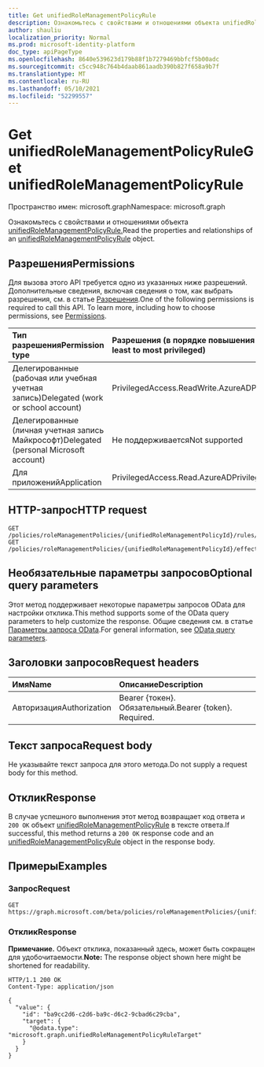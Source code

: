 ```yaml
---
title: Get unifiedRoleManagementPolicyRule
description: Ознакомьтесь с свойствами и отношениями объекта unifiedRoleManagementPolicyRule.
author: shauliu
localization_priority: Normal
ms.prod: microsoft-identity-platform
doc_type: apiPageType
ms.openlocfilehash: 8640e539623d179b88f1b7279469bbfcf5b00adc
ms.sourcegitcommit: c5cc948c764b4daab861aadb390b827f658a9b7f
ms.translationtype: MT
ms.contentlocale: ru-RU
ms.lasthandoff: 05/10/2021
ms.locfileid: "52299557"
---
```

# <a name="get-unifiedrolemanagementpolicyrule"></a><span data-ttu-id="ef9d6-103">Get unifiedRoleManagementPolicyRule</span><span class="sxs-lookup"><span data-stu-id="ef9d6-103">Get unifiedRoleManagementPolicyRule</span></span>
<span data-ttu-id="ef9d6-104">Пространство имен: microsoft.graph</span><span class="sxs-lookup"><span data-stu-id="ef9d6-104">Namespace: microsoft.graph</span></span>

<span data-ttu-id="ef9d6-105">Ознакомьтесь с свойствами и отношениями объекта [unifiedRoleManagementPolicyRule.](../resources/unifiedrolemanagementpolicyrule.md)</span><span class="sxs-lookup"><span data-stu-id="ef9d6-105">Read the properties and relationships of an [unifiedRoleManagementPolicyRule](../resources/unifiedrolemanagementpolicyrule.md) object.</span></span>

## <a name="permissions"></a><span data-ttu-id="ef9d6-106">Разрешения</span><span class="sxs-lookup"><span data-stu-id="ef9d6-106">Permissions</span></span>
<span data-ttu-id="ef9d6-p101">Для вызова этого API требуется одно из указанных ниже разрешений. Дополнительные сведения, включая сведения о том, как выбрать разрешения, см. в статье [Разрешения](/graph/permissions-reference).</span><span class="sxs-lookup"><span data-stu-id="ef9d6-p101">One of the following permissions is required to call this API. To learn more, including how to choose permissions, see [Permissions](/graph/permissions-reference).</span></span>

|<span data-ttu-id="ef9d6-109">Тип разрешения</span><span class="sxs-lookup"><span data-stu-id="ef9d6-109">Permission type</span></span>|<span data-ttu-id="ef9d6-110">Разрешения (в порядке повышения привилегий)</span><span class="sxs-lookup"><span data-stu-id="ef9d6-110">Permissions (from least to most privileged)</span></span>|
|:---|:---|
|<span data-ttu-id="ef9d6-111">Делегированные (рабочая или учебная учетная запись)</span><span class="sxs-lookup"><span data-stu-id="ef9d6-111">Delegated (work or school account)</span></span>|<span data-ttu-id="ef9d6-112">PrivilegedAccess.ReadWrite.AzureAD</span><span class="sxs-lookup"><span data-stu-id="ef9d6-112">PrivilegedAccess.ReadWrite.AzureAD</span></span>|
|<span data-ttu-id="ef9d6-113">Делегированные (личная учетная запись Майкрософт)</span><span class="sxs-lookup"><span data-stu-id="ef9d6-113">Delegated (personal Microsoft account)</span></span>|<span data-ttu-id="ef9d6-114">Не поддерживается</span><span class="sxs-lookup"><span data-stu-id="ef9d6-114">Not supported</span></span>|
|<span data-ttu-id="ef9d6-115">Для приложений</span><span class="sxs-lookup"><span data-stu-id="ef9d6-115">Application</span></span>|<span data-ttu-id="ef9d6-116">PrivilegedAccess.Read.AzureAD</span><span class="sxs-lookup"><span data-stu-id="ef9d6-116">PrivilegedAccess.Read.AzureAD</span></span>|

## <a name="http-request"></a><span data-ttu-id="ef9d6-117">HTTP-запрос</span><span class="sxs-lookup"><span data-stu-id="ef9d6-117">HTTP request</span></span>

<!-- {
  "blockType": "ignored"
}
-->
``` http
GET /policies/roleManagementPolicies/{unifiedRoleManagementPolicyId}/rules/{unifiedRoleManagementPolicyRuleId}
GET /policies/roleManagementPolicies/{unifiedRoleManagementPolicyId}/effectiveRules/{unifiedRoleManagementPolicyRuleId}
```

## <a name="optional-query-parameters"></a><span data-ttu-id="ef9d6-118">Необязательные параметры запросов</span><span class="sxs-lookup"><span data-stu-id="ef9d6-118">Optional query parameters</span></span>
<span data-ttu-id="ef9d6-119">Этот метод поддерживает некоторые параметры запросов OData для настройки отклика.</span><span class="sxs-lookup"><span data-stu-id="ef9d6-119">This method supports some of the OData query parameters to help customize the response.</span></span> <span data-ttu-id="ef9d6-120">Общие сведения см. в статье [Параметры запроса OData](/graph/query-parameters).</span><span class="sxs-lookup"><span data-stu-id="ef9d6-120">For general information, see [OData query parameters](/graph/query-parameters).</span></span>

## <a name="request-headers"></a><span data-ttu-id="ef9d6-121">Заголовки запросов</span><span class="sxs-lookup"><span data-stu-id="ef9d6-121">Request headers</span></span>
|<span data-ttu-id="ef9d6-122">Имя</span><span class="sxs-lookup"><span data-stu-id="ef9d6-122">Name</span></span>|<span data-ttu-id="ef9d6-123">Описание</span><span class="sxs-lookup"><span data-stu-id="ef9d6-123">Description</span></span>|
|:---|:---|
|<span data-ttu-id="ef9d6-124">Авторизация</span><span class="sxs-lookup"><span data-stu-id="ef9d6-124">Authorization</span></span>|<span data-ttu-id="ef9d6-p103">Bearer {токен}. Обязательный.</span><span class="sxs-lookup"><span data-stu-id="ef9d6-p103">Bearer {token}. Required.</span></span>|

## <a name="request-body"></a><span data-ttu-id="ef9d6-127">Текст запроса</span><span class="sxs-lookup"><span data-stu-id="ef9d6-127">Request body</span></span>
<span data-ttu-id="ef9d6-128">Не указывайте текст запроса для этого метода.</span><span class="sxs-lookup"><span data-stu-id="ef9d6-128">Do not supply a request body for this method.</span></span>

## <a name="response"></a><span data-ttu-id="ef9d6-129">Отклик</span><span class="sxs-lookup"><span data-stu-id="ef9d6-129">Response</span></span>

<span data-ttu-id="ef9d6-130">В случае успешного выполнения этот метод возвращает код ответа и `200 OK` объект [unifiedRoleManagementPolicyRule](../resources/unifiedrolemanagementpolicyrule.md) в тексте ответа.</span><span class="sxs-lookup"><span data-stu-id="ef9d6-130">If successful, this method returns a `200 OK` response code and an [unifiedRoleManagementPolicyRule](../resources/unifiedrolemanagementpolicyrule.md) object in the response body.</span></span>

## <a name="examples"></a><span data-ttu-id="ef9d6-131">Примеры</span><span class="sxs-lookup"><span data-stu-id="ef9d6-131">Examples</span></span>

### <a name="request"></a><span data-ttu-id="ef9d6-132">Запрос</span><span class="sxs-lookup"><span data-stu-id="ef9d6-132">Request</span></span>
<!-- {
  "blockType": "request",
  "name": "get_unifiedrolemanagementpolicyrule"
}
-->
``` http
GET https://graph.microsoft.com/beta/policies/roleManagementPolicies/{unifiedRoleManagementPolicyId}/rules/{unifiedRoleManagementPolicyRuleId}
```


### <a name="response"></a><span data-ttu-id="ef9d6-133">Отклик</span><span class="sxs-lookup"><span data-stu-id="ef9d6-133">Response</span></span>
<span data-ttu-id="ef9d6-134">**Примечание.** Объект отклика, показанный здесь, может быть сокращен для удобочитаемости.</span><span class="sxs-lookup"><span data-stu-id="ef9d6-134">**Note:** The response object shown here might be shortened for readability.</span></span>
<!-- {
  "blockType": "response",
  "truncated": true,
  "@odata.type": "microsoft.graph.unifiedRoleManagementPolicyRule"
}
-->
``` http
HTTP/1.1 200 OK
Content-Type: application/json

{
  "value": {
    "id": "ba9cc2d6-c2d6-ba9c-d6c2-9cbad6c29cba",
    "target": {
      "@odata.type": "microsoft.graph.unifiedRoleManagementPolicyRuleTarget"
    }
  }
}
```

